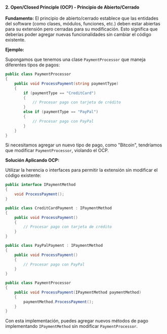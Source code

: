 #### **2. Open/Closed Principle (OCP) - Principio de Abierto/Cerrado**

**Fundamento:**
El principio de abierto/cerrado establece que las entidades del software (como clases, módulos, funciones, etc.) deben estar abiertas para su extensión pero cerradas para su modificación. Esto significa que deberías poder agregar nuevas funcionalidades sin cambiar el código existente.

**Ejemplo:**

Supongamos que tenemos una clase `PaymentProcessor` que maneja diferentes tipos de pagos:

```csharp
public class PaymentProcessor
{
    public void ProcessPayment(string paymentType)
    {
        if (paymentType == "CreditCard")
        {
            // Procesar pago con tarjeta de crédito
        }
        else if (paymentType == "PayPal")
        {
            // Procesar pago con PayPal
        }
    }
}
```

Si necesitamos agregar un nuevo tipo de pago, como "Bitcoin", tendríamos que modificar `PaymentProcessor`, violando el OCP.

**Solución Aplicando OCP:**

Utilizar la herencia o interfaces para permitir la extensión sin modificar el código existente:

```csharp
public interface IPaymentMethod
{
    void ProcessPayment();
}

public class CreditCardPayment : IPaymentMethod
{
    public void ProcessPayment()
    {
        // Procesar pago con tarjeta de crédito
    }
}

public class PayPalPayment : IPaymentMethod
{
    public void ProcessPayment()
    {
        // Procesar pago con PayPal
    }
}

public class PaymentProcessor
{
    public void ProcessPayment(IPaymentMethod paymentMethod)
    {
        paymentMethod.ProcessPayment();
    }
}
```

Con esta implementación, puedes agregar nuevos métodos de pago implementando `IPaymentMethod` sin modificar `PaymentProcessor`.